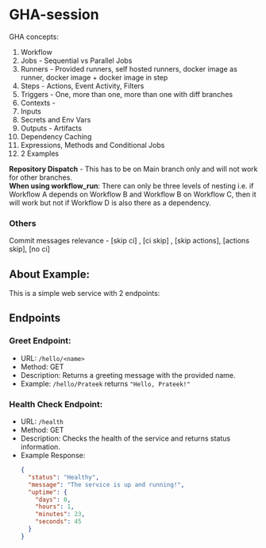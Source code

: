 # GHA-session

GHA concepts:

1. Workflow
2. Jobs - Sequential vs Parallel Jobs
3. Runners -  Provided runners, self hosted runners, docker image as runner, docker image + docker image in step
4. Steps - Actions, Event Activity, Filters
5. Triggers - One, more than one, more than one with diff branches
6. Contexts - 
7. Inputs
8. Secrets and Env Vars
9. Outputs - Artifacts
10. Dependency Caching
11. Expressions, Methods and Conditional Jobs
12. 2 Examples


**Repository Dispatch** - This has to be on Main branch only and will not work for other branches.
<br> **When using workflow_run**: There can only be three levels of nesting i.e. if Workflow A depends on Workflow B and Workflow B on Workflow C, then it will work but not if Workflow D is also there as a dependency.

### Others
Commit messages relevance - [skip ci] , [ci skip] , [skip actions], [actions skip], [no ci]

## About Example:
This is a simple web service with 2 endpoints:

## Endpoints
### Greet Endpoint:
- URL: `/hello/<name>`
- Method: GET
- Description: Returns a greeting message with the provided name.
- Example: `/hello/Prateek` returns `"Hello, Prateek!"`

### Health Check Endpoint:
- URL: `/health`
- Method: GET
- Description: Checks the health of the service and returns status information.
- Example Response:
  ```json
  {
    "status": "Healthy",
    "message": "The service is up and running!",
    "uptime": {
      "days": 0,
      "hours": 1,
      "minutes": 23,
      "seconds": 45
    }
  }
  ```
